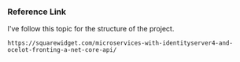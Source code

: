 ### Reference Link

I've follow this topic for the structure of the project.

```
https://squarewidget.com/microservices-with-identityserver4-and-ocelot-fronting-a-net-core-api/
```
